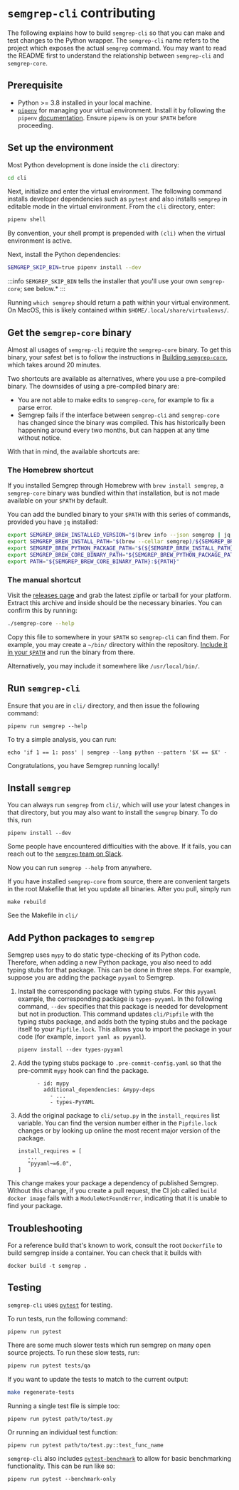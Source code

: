 # `semgrep-cli` contributing

The following explains how to build `semgrep-cli` so that you can make and test changes to the Python wrapper.
The `semgrep-cli` name refers to the project which exposes the actual `semgrep` command.
You may want to read the README first to understand the relationship between `semgrep-cli` and `semgrep-core`.

## Prerequisite

- Python >= 3.8 installed in your local machine.
- [`pipenv`](https://github.com/pypa/pipenv) for managing your virtual
environment. Install it by following the `pipenv` [documentation](https://pipenv.pypa.io/en/latest/installation.html). Ensure `pipenv` is on your `$PATH` before proceeding.

## Set up the environment

Most Python development is done inside the `cli` directory:

```bash
cd cli
```

Next, initialize and enter the virtual environment. The following command installs developer dependencies such as `pytest` and also installs `semgrep` in editable mode in the virtual environment. From the `cli` directory, enter:

```bash
pipenv shell
```

By convention, your shell prompt is prepended with `(cli)` when the virtual environment is active.

Next, install the Python dependencies:

```bash
SEMGREP_SKIP_BIN=true pipenv install --dev
```

:::info
`SEMGREP_SKIP_BIN` tells the installer that you'll use your own `semgrep-core`; see below.*
:::

Running `which semgrep` should return a path within your virtual environment. On MacOS, this is likely contained within `$HOME/.local/share/virtualenvs/`.

## Get the `semgrep-core` binary

Almost all usages of `semgrep-cli` require the `semgrep-core` binary.
To get this binary, your safest bet is to follow the instructions in [Building `semgrep-core`](semgrep-core-contributing.md#build-semgrep-core), which takes around 20 minutes.

Two shortcuts are available as alternatives, where you use a pre-compiled binary. The downsides of using a pre-compiled binary are:

- You are not able to make edits to `semgrep-core`, for example to fix a parse error.
- Semgrep fails if the interface between `semgrep-cli` and `semgrep-core` has changed since the binary was compiled. This has historically been happening around every two months, but can happen at any time without notice.

With that in mind, the available shortcuts are:

### The Homebrew shortcut

If you installed Semgrep through Homebrew with `brew install semgrep`, a `semgrep-core` binary was bundled within that installation, but is not made available on your `$PATH` by default.

You can add the bundled binary to your `$PATH` with this series of commands, provided you have `jq` installed:

```bash
export SEMGREP_BREW_INSTALLED_VERSION="$(brew info --json semgrep | jq '.[0].installed[0].version' -r)"
export SEMGREP_BREW_INSTALL_PATH="$(brew --cellar semgrep)/${SEMGREP_BREW_INSTALLED_VERSION}"
export SEMGREP_BREW_PYTHON_PACKAGE_PATH="$(${SEMGREP_BREW_INSTALL_PATH}/libexec/bin/python -m pip list -v | grep '^semgrep\b' | awk '{ print $3 }')"
export SEMGREP_BREW_CORE_BINARY_PATH="${SEMGREP_BREW_PYTHON_PACKAGE_PATH}/semgrep/bin"
export PATH="${SEMGREP_BREW_CORE_BINARY_PATH}:${PATH}"
```

### The manual shortcut

Visit the [releases page](https://github.com/semgrep/semgrep/releases) and grab the latest zipfile or tarball for your platform. Extract this archive and inside should be the necessary binaries. You can confirm this by running:

```bash
./semgrep-core --help
```

Copy this file to somewhere in your `$PATH` so `semgrep-cli` can find them. For example, you may create a `~/bin/` directory within the repository. [Include it in your `$PATH`](https://unix.stackexchange.com/questions/26047/how-to-correctly-add-a-path-to-path) and run the binary from there.

Alternatively, you may include it somewhere like `/usr/local/bin/`.

## Run `semgrep-cli`

Ensure that you are in `cli/` directory, and then issue the following command:

```
pipenv run semgrep --help
```

To try a simple analysis, you can run:

```
echo 'if 1 == 1: pass' | semgrep --lang python --pattern '$X == $X' -
```

Congratulations, you have Semgrep running locally!

## Install `semgrep`

You can always run `semgrep` from `cli/`, which will use your latest changes in that directory, but you may also want to install the `semgrep` binary. To do this, run

```
pipenv install --dev
```

Some people have encountered difficulties with the above. If it fails, you can reach out to the [`semgrep` team on Slack](https://go.semgrep.dev/slack).

Now you can run `semgrep --help` from anywhere.

If you have installed `semgrep-core` from source, there are convenient targets in the root Makefile that let you update all binaries. After you pull, simply run

```
make rebuild
```

See the Makefile in `cli/`

## Add Python packages to `semgrep`

Semgrep uses `mypy` to do static type-checking of its Python code. Therefore, when adding a new Python package, you also need to add typing stubs for that package. This can be done in three steps. For example, suppose you are adding the package `pyyaml` to Semgrep.

1. Install the corresponding package with typing stubs. For this `pyyaml` example, the corresponding package is `types-pyyaml`. In the following command, `--dev` specifies that this package is needed for development but not in production. This command updates `cli/Pipfile` with the typing stubs package, and adds both the typing stubs and the package itself to your `Pipfile.lock`. This allows you to import the package in your code (for example, `import yaml as pyyaml`).
    ```
    pipenv install --dev types-pyyaml
    ```
2. Add the typing stubs package to `.pre-commit-config.yaml` so that the pre-commit `mypy` hook can find the package.
    ```
          - id: mypy
            additional_dependencies: &mypy-deps
              - ...
              - types-PyYAML
    ```
3. Add the original package to `cli/setup.py` in the `install_requires` list variable. You can find the version number either in the `Pipfile.lock` changes or by looking up online the most recent major version of the package.
    ```
    install_requires = [
       ...
       "pyyaml~=6.0",
    ]
    ```

This change makes your package a dependency of published Semgrep. Without this change, if you create a pull request, the CI job called `build docker image` fails with a `ModuleNotFoundError`, indicating that it is unable to find your package.

## Troubleshooting

For a reference build that's known to work, consult the root `Dockerfile`
to build semgrep inside a container. You can check that it builds with

```
docker build -t semgrep .
```

## Testing

`semgrep-cli` uses [`pytest`](https://docs.pytest.org/en/latest/) for testing.

To run tests, run the following command:

```
pipenv run pytest
```

There are some much slower tests which run semgrep on many open source projects. To run these slow tests, run:

```sh
pipenv run pytest tests/qa
```

If you want to update the tests to match to the current output:
```sh
make regenerate-tests
```

Running a single test file is simple too:

```
pipenv run pytest path/to/test.py
```

Or running an individual test function:

```
pipenv run pytest path/to/test.py::test_func_name
```

`semgrep-cli` also includes [`pytest-benchmark`](https://pytest-benchmark.readthedocs.io/en/latest/)
to allow for basic benchmarking functionality. This can be run like so:

```
pipenv run pytest --benchmark-only
```
